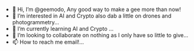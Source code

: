 - 👋 Hi, I’m @geemodo, Any good way to make a gee more than now!
- 👀 I’m interested in AI and Crypto also dab a little on drones and photogrammetry...
- 🌱 I’m currently learning AI and Crypto ...
- 💞️ I’m looking to collaborate on nothing as I only have so little to give...
- 📫 How to reach me email!...

<!---
geemodo/geemodo is a ✨ special ✨ repository because its `README.md` (this file) appears on your GitHub profile.
You can click the Preview link to take a look at your changes.
--->
